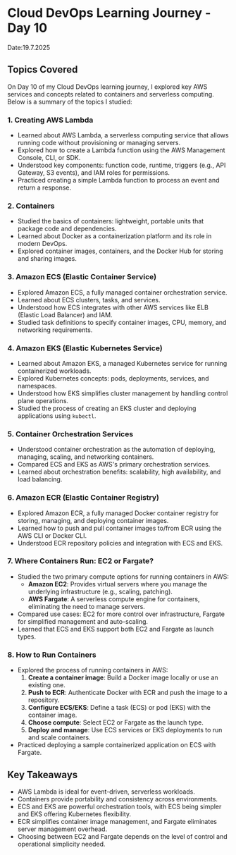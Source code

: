 #  Cloud DevOps Learning Journey -Day 10
Date:19.7.2025

## Topics Covered
On Day 10 of my Cloud DevOps learning journey, I explored key AWS services and concepts related to containers and serverless computing. Below is a summary of the topics I studied:

### 1. **Creating AWS Lambda**
- Learned about AWS Lambda, a serverless computing service that allows running code without provisioning or managing servers.
- Explored how to create a Lambda function using the AWS Management Console, CLI, or SDK.
- Understood key components: function code, runtime, triggers (e.g., API Gateway, S3 events), and IAM roles for permissions.
- Practiced creating a simple Lambda function to process an event and return a response.

### 2. **Containers**
- Studied the basics of containers: lightweight, portable units that package code and dependencies.
- Learned about Docker as a containerization platform and its role in modern DevOps.
- Explored container images, containers, and the Docker Hub for storing and sharing images.

### 3. **Amazon ECS (Elastic Container Service)**
- Explored Amazon ECS, a fully managed container orchestration service.
- Learned about ECS clusters, tasks, and services.
- Understood how ECS integrates with other AWS services like ELB (Elastic Load Balancer) and IAM.
- Studied task definitions to specify container images, CPU, memory, and networking requirements.

### 4. **Amazon EKS (Elastic Kubernetes Service)**
- Learned about Amazon EKS, a managed Kubernetes service for running containerized workloads.
- Explored Kubernetes concepts: pods, deployments, services, and namespaces.
- Understood how EKS simplifies cluster management by handling control plane operations.
- Studied the process of creating an EKS cluster and deploying applications using `kubectl`.

### 5. **Container Orchestration Services**
- Understood container orchestration as the automation of deploying, managing, scaling, and networking containers.
- Compared ECS and EKS as AWS's primary orchestration services.
- Learned about orchestration benefits: scalability, high availability, and load balancing.

### 6. **Amazon ECR (Elastic Container Registry)**
- Explored Amazon ECR, a fully managed Docker container registry for storing, managing, and deploying container images.
- Learned how to push and pull container images to/from ECR using the AWS CLI or Docker CLI.
- Understood ECR repository policies and integration with ECS and EKS.

### 7. **Where Containers Run: EC2 or Fargate?**
- Studied the two primary compute options for running containers in AWS:
  - **Amazon EC2**: Provides virtual servers where you manage the underlying infrastructure (e.g., scaling, patching).
  - **AWS Fargate**: A serverless compute engine for containers, eliminating the need to manage servers.
- Compared use cases: EC2 for more control over infrastructure, Fargate for simplified management and auto-scaling.
- Learned that ECS and EKS support both EC2 and Fargate as launch types.

### 8. **How to Run Containers**
- Explored the process of running containers in AWS:
  1. **Create a container image**: Build a Docker image locally or use an existing one.
  2. **Push to ECR**: Authenticate Docker with ECR and push the image to a repository.
  3. **Configure ECS/EKS**: Define a task (ECS) or pod (EKS) with the container image.
  4. **Choose compute**: Select EC2 or Fargate as the launch type.
  5. **Deploy and manage**: Use ECS services or EKS deployments to run and scale containers.
- Practiced deploying a sample containerized application on ECS with Fargate.

## Key Takeaways
- AWS Lambda is ideal for event-driven, serverless workloads.
- Containers provide portability and consistency across environments.
- ECS and EKS are powerful orchestration tools, with ECS being simpler and EKS offering Kubernetes flexibility.
- ECR simplifies container image management, and Fargate eliminates server management overhead.
- Choosing between EC2 and Fargate depends on the level of control and operational simplicity needed.

